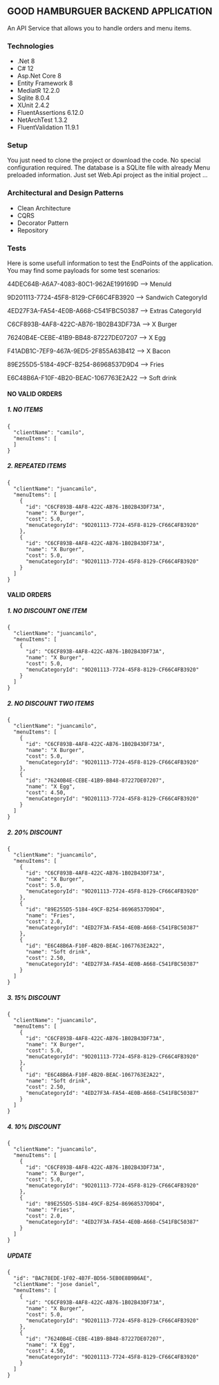 ## GOOD HAMBURGUER BACKEND APPLICATION

  An API Service that allows you to handle orders and menu items.

 ### Technologies
  - .Net 8
  - C# 12
  - Asp.Net Core 8
  - Entity Framework 8
  - MediatR 12.2.0
  - Sqlite 8.0.4
  - XUnit 2.4.2
  - FluentAssertions 6.12.0
  - NetArchTest 1.3.2
  - FluentValidation 11.9.1 

### Setup

  You just need to clone the project or download the code. No special configuration required.
  The database is a SQLite file with already Menu preloaded information. Just set Web.Api project
  as the initial project ... 

### Architectural and Design Patterns

  - Clean Architecture
  - CQRS
  - Decorator Pattern
  - Repository

### Tests

  Here is some usefull information to test the EndPoints of the application. You may find 
  some payloads for some test scenarios:

44DEC64B-A6A7-4083-80C1-962AE199169D --> MenuId

9D201113-7724-45F8-8129-CF66C4FB3920 --> Sandwich CategoryId

4ED27F3A-FA54-4E0B-A668-C541FBC50387 --> Extras CategoryId

C6CF893B-4AF8-422C-AB76-1B02B43DF73A --> X Burger

76240B4E-CEBE-41B9-BB48-87227DE07207 --> X Egg

F41ADB1C-7EF9-467A-9ED5-2F855A63B412 --> X Bacon

89E255D5-5184-49CF-B254-86968537D9D4 --> Fries

E6C48B6A-F10F-4B20-BEAC-1067763E2A22 --> Soft drink

#### NO VALID ORDERS

##### 1. NO ITEMS

	{
	  "clientName": "camilo",
	  "menuItems": [
	  ]
	}
	
##### 2. REPEATED ITEMS

	{
	  "clientName": "juancamilo",
	  "menuItems": [
		{
		  "id": "C6CF893B-4AF8-422C-AB76-1B02B43DF73A",
		  "name": "X Burger",
		  "cost": 5.0,
		  "menuCategoryId": "9D201113-7724-45F8-8129-CF66C4FB3920"
		},
		{
		  "id": "C6CF893B-4AF8-422C-AB76-1B02B43DF73A",
		  "name": "X Burger",
		  "cost": 5.0,
		  "menuCategoryId": "9D201113-7724-45F8-8129-CF66C4FB3920"
		}
	  ]
	}
	
#### VALID ORDERS

##### 1. NO DISCOUNT ONE ITEM

	{
	  "clientName": "juancamilo",
	  "menuItems": [
	    {
	      "id": "C6CF893B-4AF8-422C-AB76-1B02B43DF73A",
		  "name": "X Burger",
		  "cost": 5.0,
		  "menuCategoryId": "9D201113-7724-45F8-8129-CF66C4FB3920"
	    }
	  ]
	} 
##### 2. NO DISCOUNT TWO ITEMS
	{
	  "clientName": "juancamilo",
	  "menuItems": [
	    {
	      "id": "C6CF893B-4AF8-422C-AB76-1B02B43DF73A",
		  "name": "X Burger",
		  "cost": 5.0,
		  "menuCategoryId": "9D201113-7724-45F8-8129-CF66C4FB3920"
	    },
	    {
	      "id": "76240B4E-CEBE-41B9-BB48-87227DE07207",
		  "name": "X Egg",
		  "cost": 4.50,
		  "menuCategoryId": "9D201113-7724-45F8-8129-CF66C4FB3920"
	    }
	  ]
	}

##### 2. 20% DISCOUNT

	{
	  "clientName": "juancamilo",
	  "menuItems": [
	    {
	      "id": "C6CF893B-4AF8-422C-AB76-1B02B43DF73A",
		  "name": "X Burger",
		  "cost": 5.0,
		  "menuCategoryId": "9D201113-7724-45F8-8129-CF66C4FB3920"
	    },
	    {
	      "id": "89E255D5-5184-49CF-B254-86968537D9D4",
		  "name": "Fries",
		  "cost": 2.0,
		  "menuCategoryId": "4ED27F3A-FA54-4E0B-A668-C541FBC50387"
	    },
	    {
	      "id": "E6C48B6A-F10F-4B20-BEAC-1067763E2A22",
		  "name": "Soft drink",
		  "cost": 2.50,
		  "menuCategoryId": "4ED27F3A-FA54-4E0B-A668-C541FBC50387"
	    }
	  ]
	}

##### 3. 15% DISCOUNT

	{
	  "clientName": "juancamilo",
	  "menuItems": [
	    {
	      "id": "C6CF893B-4AF8-422C-AB76-1B02B43DF73A",
		  "name": "X Burger",
		  "cost": 5.0,
		  "menuCategoryId": "9D201113-7724-45F8-8129-CF66C4FB3920"
	    },
	    {
	      "id": "E6C48B6A-F10F-4B20-BEAC-1067763E2A22",
		  "name": "Soft drink",
		  "cost": 2.50,
		  "menuCategoryId": "4ED27F3A-FA54-4E0B-A668-C541FBC50387"
	    }
	  ]
	}

##### 4. 10% DISCOUNT

	{
	  "clientName": "juancamilo",
	  "menuItems": [
	    {
	      "id": "C6CF893B-4AF8-422C-AB76-1B02B43DF73A",
		  "name": "X Burger",
		  "cost": 5.0,
		  "menuCategoryId": "9D201113-7724-45F8-8129-CF66C4FB3920"
	    },
	    {
	      "id": "89E255D5-5184-49CF-B254-86968537D9D4",
		  "name": "Fries",
		  "cost": 2.0,
		  "menuCategoryId": "4ED27F3A-FA54-4E0B-A668-C541FBC50387"
	    }
	  ]
	}

##### UPDATE

	{
	  "id": "BAC78EDE-1F02-4B7F-BD56-5EB0E8B9B6AE",
	  "clientName": "jose daniel",
	  "menuItems": [
	    {
	      "id": "C6CF893B-4AF8-422C-AB76-1B02B43DF73A",
		  "name": "X Burger",
		  "cost": 5.0,
		  "menuCategoryId": "9D201113-7724-45F8-8129-CF66C4FB3920"
	    },
	    {
	      "id": "76240B4E-CEBE-41B9-BB48-87227DE07207",
		  "name": "X Egg",
		  "cost": 4.50,
		  "menuCategoryId": "9D201113-7724-45F8-8129-CF66C4FB3920"
	    }
	  ]
	}





 
